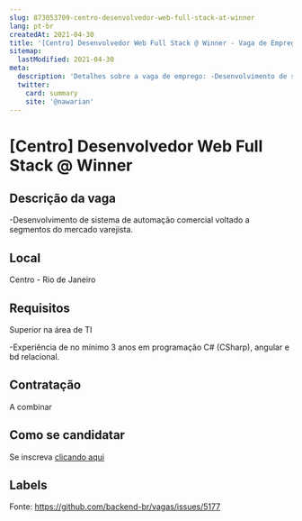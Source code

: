```yaml
---
slug: 873053709-centro-desenvolvedor-web-full-stack-at-winner
lang: pt-br
createdAt: 2021-04-30
title: '[Centro] Desenvolvedor Web Full Stack @ Winner - Vaga de Emprego'
sitemap:
  lastModified: 2021-04-30
meta:
  description: 'Detalhes sobre a vaga de emprego: -Desenvolvimento de sistema de automação comercial voltado a segmentos do mercado varejista.'
  twitter:
    card: summary
    site: '@nawarian'
---
```


# [Centro] Desenvolvedor Web Full Stack @ Winner

## Descrição da vaga

-Desenvolvimento de sistema de automação comercial voltado a segmentos do mercado varejista.

## Local

Centro - Rio de Janeiro

## Requisitos

Superior na área de TI

-Experiência de no mínimo 3 anos em programação C# (CSharp), angular e bd relacional.

## Contratação

A combinar

## Como se candidatar

Se inscreva [clicando aqui](https://www.pyjobs.com.br/job/2518)

## Labels



Fonte: https://github.com/backend-br/vagas/issues/5177